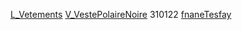 [L_Vetements](notes/equipements/L_Vetements.md) [V_VestePolaireNoire](notes/equipements/vetements/V_VestePolaireNoire.md) 310122 [fnaneTesfay](notes/utilisateurs/beneficiaires/fnaneTesfay.md)